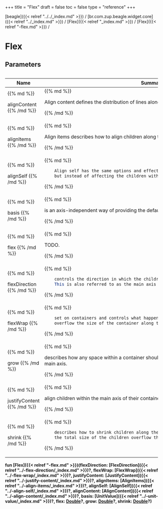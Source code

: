 +++
title = "Flex"
draft = false
toc = false
type = "reference"
+++

[beagle]({{< relref "../../_index.md" >}}) / [br.com.zup.beagle.widget.core]({{< relref "../_index.md" >}}) / [Flex]({{< relref "_index.md" >}}) / [Flex]({{< relref "-flex.md" >}}) / 



# Flex  


## Parameters  
<table>
  
  
<table>
  
<thead>
<tr>
<th>
Name  
</th>
<th>
Summary  
</th>
  
</tr>
</thead>
<tbody>
<tr>
<td>
{{% md %}}

alignContent
{{% /md %}}
</td>
<td>
{{% md %}}



Align content defines the distribution of lines along the cross-axis..


{{% /md %}}
</td>
</tr>

<tr>
<td>
{{% md %}}

alignItems
{{% /md %}}
</td>
<td>
{{% md %}}



Align items describes how to align children along the cross axis of their container.


{{% /md %}}
</td>
</tr>

<tr>
<td>
{{% md %}}

alignSelf
{{% /md %}}
</td>
<td>
{{% md %}}

```java
    Align self has the same options and effect as align items
    but instead of affecting the children within a container.
```

{{% /md %}}
</td>
</tr>

<tr>
<td>
{{% md %}}

basis
{{% /md %}}
</td>
<td>
{{% md %}}



is an axis-independent way of providing the default size of an item along the main axis.


{{% /md %}}
</td>
</tr>

<tr>
<td>
{{% md %}}

flex
{{% /md %}}
</td>
<td>
{{% md %}}



TODO.


{{% /md %}}
</td>
</tr>

<tr>
<td>
{{% md %}}

flexDirection
{{% /md %}}
</td>
<td>
{{% md %}}

```java
    controls the direction in which the children of a node are laid out.
    This is also referred to as the main axis
```

{{% /md %}}
</td>
</tr>

<tr>
<td>
{{% md %}}

flexWrap
{{% /md %}}
</td>
<td>
{{% md %}}

```java
    set on containers and controls what happens when children
    overflow the size of the container along the main axis.
```

{{% /md %}}
</td>
</tr>

<tr>
<td>
{{% md %}}

grow
{{% /md %}}
</td>
<td>
{{% md %}}



describes how any space within a container should be distributed among its children along the main axis.


{{% /md %}}
</td>
</tr>

<tr>
<td>
{{% md %}}

justifyContent
{{% /md %}}
</td>
<td>
{{% md %}}



align children within the main axis of their container.


{{% /md %}}
</td>
</tr>

<tr>
<td>
{{% md %}}

shrink
{{% /md %}}
</td>
<td>
{{% md %}}



```java
    describes how to shrink children along the main axis in the case that
    the total size of the children overflow the size of the container on the main axis.
```



{{% /md %}}
</td>
</tr>

</tbody>
</table>
  
</table>
  
  
<b><b>fun [Flex]({{< relref "-flex.md" >}})(flexDirection: [FlexDirection]({{< relref "../-flex-direction/_index.md" >}})?, flexWrap: [FlexWrap]({{< relref "../-flex-wrap/_index.md" >}})?, justifyContent: [JustifyContent]({{< relref "../-justify-content/_index.md" >}})?, alignItems: [AlignItems]({{< relref "../-align-items/_index.md" >}})?, alignSelf: [AlignSelf]({{< relref "../-align-self/_index.md" >}})?, alignContent: [AlignContent]({{< relref "../-align-content/_index.md" >}})?, basis: [UnitValue]({{< relref "../-unit-value/_index.md" >}})?, flex: [Double](https://kotlinlang.org/api/latest/jvm/stdlib/kotlin/-double/index.html)?, grow: [Double](https://kotlinlang.org/api/latest/jvm/stdlib/kotlin/-double/index.html)?, shrink: [Double](https://kotlinlang.org/api/latest/jvm/stdlib/kotlin/-double/index.html)?)</b></b>  



